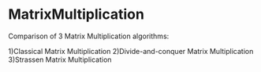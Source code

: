 # MatrixMultiplication
Comparison of 3 Matrix Multiplication algorithms:

1)Classical Matrix Multiplication
2)Divide-and-conquer Matrix Multiplication
3)Strassen Matrix Multiplication

